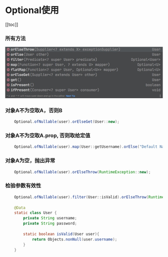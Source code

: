 # Optional使用
[[toc]]

### 所有方法
![Image](./feature/Optional.png)

### 对象A不为空取A，否则B
```java
    Optional.ofNullable(user).orElseGet(User::new);
```
### 对象A不为空取A.prop, 否则取给定值
```java 
    Optional.ofNullable(user).map(User::getUsername).orElse("Default Name");
```
### 对象A为空，抛出异常
```java 
    Optional.ofNullable(user).orElseThrow(RuntimeException::new);
```

### 检验参数有效性
```java 
    Optional.ofNullable(user).filter(User::isValid).orElseThrow(RuntimeException::new);

    @Data
    static class User {
        private String username;
        private String password;

        static boolean isValid(User user){
            return Objects.nonNull(user.username);
        }
    }

```
